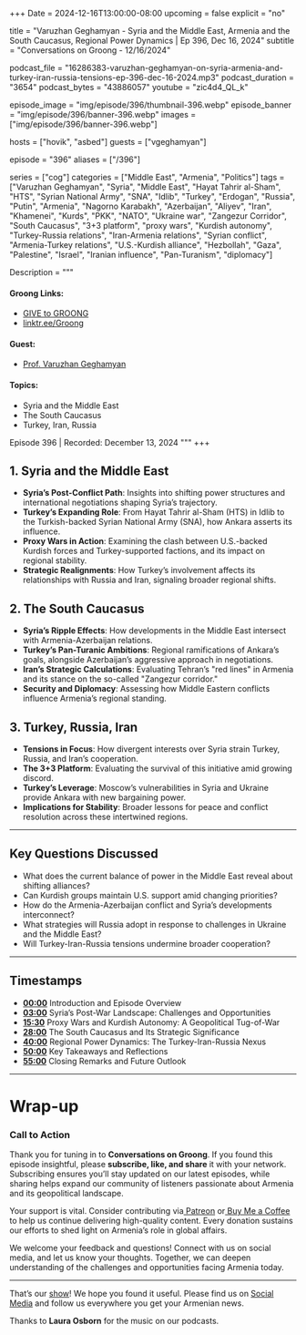 +++
Date = 2024-12-16T13:00:00-08:00
upcoming = false
explicit = "no"

title = "Varuzhan Geghamyan - Syria and the Middle East, Armenia and the South Caucasus, Regional Power Dynamics  | Ep 396, Dec 16, 2024"
subtitle = "Conversations on Groong - 12/16/2024"

podcast_file = "16286383-varuzhan-geghamyan-on-syria-armenia-and-turkey-iran-russia-tensions-ep-396-dec-16-2024.mp3"
podcast_duration = "3654"
podcast_bytes = "43886057"
youtube = "zic4d4_QL_k"

episode_image = "img/episode/396/thumbnail-396.webp"
episode_banner = "img/episode/396/banner-396.webp"
images = ["img/episode/396/banner-396.webp"]

hosts = ["hovik", "asbed"]
guests = ["vgeghamyan"]

episode = "396"
aliases = ["/396"]

series = ["cog"]
categories = ["Middle East", "Armenia", "Politics"]
tags = ["Varuzhan Geghamyan", "Syria", "Middle East", "Hayat Tahrir al-Sham", "HTS", "Syrian National Army", "SNA", "Idlib", "Turkey", "Erdogan", "Russia", "Putin", "Armenia", "Nagorno Karabakh", "Azerbaijan", "Aliyev", "Iran", "Khamenei", "Kurds", "PKK", "NATO", "Ukraine war", "Zangezur Corridor", "South Caucasus", "3+3 platform", "proxy wars", "Kurdish autonomy", "Turkey-Russia relations", "Iran-Armenia relations", "Syrian conflict", "Armenia-Turkey relations", "U.S.-Kurdish alliance", "Hezbollah", "Gaza", "Palestine", "Israel", "Iranian influence", "Pan-Turanism", "diplomacy"]

Description = """
#### Groong Links:
* [GIVE to GROONG](https://podcasts.groong.org/donate)
* [linktr.ee/Groong](https://linktr.ee/groong)

#### Guest:
* [Prof. Varuzhan Geghamyan](/guest/vgeghamyan)

#### Topics:
* Syria and the Middle East
* The South Caucasus
* Turkey, Iran, Russia

Episode 396 | Recorded: December 13, 2024
"""
+++

## **1. Syria and the Middle East**

* **Syria’s Post-Conflict Path**: Insights into shifting power structures and international negotiations shaping Syria’s trajectory.
* **Turkey’s Expanding Role**: From Hayat Tahrir al-Sham (HTS) in Idlib to the Turkish-backed Syrian National Army (SNA), how Ankara asserts its influence.
* **Proxy Wars in Action**: Examining the clash between U.S.-backed Kurdish forces and Turkey-supported factions, and its impact on regional stability.
* **Strategic Realignments**: How Turkey’s involvement affects its relationships with Russia and Iran, signaling broader regional shifts.

## **2. The South Caucasus**

* **Syria’s Ripple Effects**: How developments in the Middle East intersect with Armenia-Azerbaijan relations.
* **Turkey’s Pan-Turanic Ambitions**: Regional ramifications of Ankara’s goals, alongside Azerbaijan’s aggressive approach in negotiations.
* **Iran’s Strategic Calculations**: Evaluating Tehran’s "red lines" in Armenia and its stance on the so-called "Zangezur corridor."
* **Security and Diplomacy**: Assessing how Middle Eastern conflicts influence Armenia’s regional standing.

## **3. Turkey, Russia, Iran**

* **Tensions in Focus**: How divergent interests over Syria strain Turkey, Russia, and Iran’s cooperation.
* **The 3+3 Platform**: Evaluating the survival of this initiative amid growing discord.
* **Turkey’s Leverage**: Moscow’s vulnerabilities in Syria and Ukraine provide Ankara with new bargaining power.
* **Implications for Stability**: Broader lessons for peace and conflict resolution across these intertwined regions.

---

## **Key Questions Discussed**

* What does the current balance of power in the Middle East reveal about shifting alliances?
* Can Kurdish groups maintain U.S. support amid changing priorities?
* How do the Armenia-Azerbaijan conflict and Syria’s developments interconnect?
* What strategies will Russia adopt in response to challenges in Ukraine and the Middle East?
* Will Turkey-Iran-Russia tensions undermine broader cooperation?

---

## **Timestamps**

* **[00:00](https://youtu.be/zic4d4_QL_k?t=0)** Introduction and Episode Overview
* **[03:00](https://youtu.be/zic4d4_QL_k?t=180)** Syria’s Post-War Landscape: Challenges and Opportunities
* **[15:30](https://youtu.be/zic4d4_QL_k?t=930)** Proxy Wars and Kurdish Autonomy: A Geopolitical Tug-of-War
* **[28:00](https://youtu.be/zic4d4_QL_k?t=1680)** The South Caucasus and Its Strategic Significance
* **[40:00](https://youtu.be/zic4d4_QL_k?t=2400)** Regional Power Dynamics: The Turkey-Iran-Russia Nexus
* **[50:00](https://youtu.be/zic4d4_QL_k?t=3000)** Key Takeaways and Reflections
* **[55:00](https://youtu.be/zic4d4_QL_k?t=3300)** Closing Remarks and Future Outlook

---

# Wrap-up

### **Call to Action**

Thank you for tuning in to **Conversations on Groong**. If you found this episode insightful, please **subscribe, like, and share** it with your network. Subscribing ensures you’ll stay updated on our latest episodes, while sharing helps expand our community of listeners passionate about Armenia and its geopolitical landscape.

Your support is vital. Consider contributing via[ Patreon](https://podcasts.groong.org/donate) or[ Buy Me a Coffee](https://podcasts.groong.org/donate) to help us continue delivering high-quality content. Every donation sustains our efforts to shed light on Armenia’s role in global affairs.

We welcome your feedback and questions! Connect with us on social media, and let us know your thoughts. Together, we can deepen understanding of the challenges and opportunities facing Armenia today.

---

That’s our [show](https://podcasts.groong.org/)! We hope you found it useful. Please find us on [Social Media](https://linktr.ee/groong) and follow us everywhere you get your Armenian news.

Thanks to **Laura Osborn** for the music on our podcasts.
